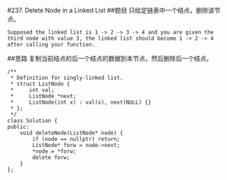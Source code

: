 #237. Delete Node in a Linked List
##题目
只给定链表中一个结点，删除该节点。
```
Supposed the linked list is 1 -> 2 -> 3 -> 4 and you are given the third node with value 3, the linked list should become 1 -> 2 -> 4 after calling your function.
```

##思路
复制当前结点的后一个结点的数据到本节点，然后删除后一个结点。

```
/**
 * Definition for singly-linked list.
 * struct ListNode {
 *     int val;
 *     ListNode *next;
 *     ListNode(int x) : val(x), next(NULL) {}
 * };
 */
class Solution {
public:
    void deleteNode(ListNode* node) {
        if (node == nullptr) return;
        ListNode* forw = node->next;
        *node = *forw;
        delete forw;
    }
};
```
